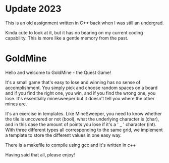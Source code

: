 # Update 2023
This is an old assignment written in C++ back when I was still an undergrad. 

Kinda cute to look at it, but it has no bearing on my current coding capability. This is more like a gentle memory from the past.

# GoldMine
Hello and welcome to GoldMine - the Quest Game! 

It's a small game that's easy to lose and winning has no sense of accomplishment. You simply pick and choose random spaces on a board and if you find the right one, you win, and if you find the wrong one, you lose. It's essentially minesweeper but it doesn't tell you where the other mines are.

It's an exercise in templates. Like MineSweeper, you need to know whether the tile is uncovered or not (bool), what the underlying character is (char), and in this case the amount of points you lose if it's a ' _ ' character (int). With three different types all corresponding to the same grid, we implement a template to store the different values in one easy way. 

There is a makefile to compile using gcc and it's written in c++

Having said that all, please enjoy!
